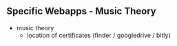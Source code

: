 ## Specific Webapps - Music Theory
- music theory
   - location of certificates (finder / googledrive / bitly)
